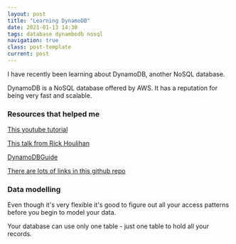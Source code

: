 ```yaml
---
layout: post
title: "Learning DynamoDB"
date: 2021-01-13 14:30
tags: database dynambodb nosql
navigation: true
class: post-template
current: post
---
```


I have recently been learning about DynamoDB, another NoSQL database.

DynamoDB is a NoSQL database offered by AWS. It has a reputation for being very fast and scalable.

### Resources that helped me

[This youtube tutorial](https://www.youtube.com/watch?v=OfZgHXsYqNE)

[This talk from Rick Houlihan](https://www.youtube.com/watch?v=jzeKPKpucS0)

[DynamoDBGuide](https://www.dynamodbguide.com/what-is-dynamo-db/)

[There are lots of links in this github repo](https://github.com/alexdebrie/awesome-dynamodb)

### Data modelling

Even though it's very flexible it's good to figure out all your access patterns before you begin to model your data.

Your database can use only one table - just one table to hold all your records.
